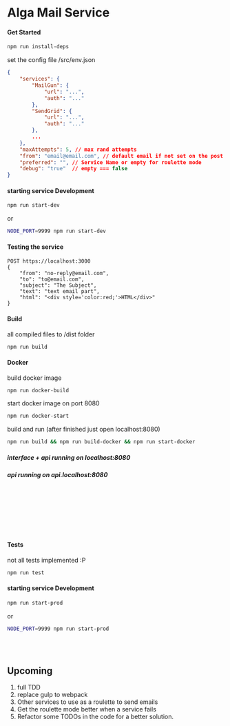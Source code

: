 # Alga Mail Service


#### Get Started
````bash
npm run install-deps
````
set the config file
/src/env.json
````json
{
    "services": {
        "MailGun": {
            "url": "...",
            "auth": "..."
        },
        "SendGrid": {
            "url": "...",
            "auth": "..."
        },
        ...
    },
    "maxAttempts": 5, // max rand attempts 
    "from": "email@email.com", // default email if not set on the post request
    "preferred": "", // Service Name or empty for roulette mode
    "debug": "true"  // empty === false
}
````
#### starting service Development
````bash
npm run start-dev
````
or
````bash
NODE_PORT=9999 npm run start-dev
````

#### Testing the service
````
POST https://localhost:3000 
{
	"from": "no-reply@email.com",
	"to": "to@email.com",
	"subject": "The Subject",
	"text": "text email part",
	"html": "<div style='color:red;'>HTML</div>"
}      
````

#### Build
all compiled files to /dist folder
````bash
npm run build
````

#### Docker
build docker image
````bash
npm run docker-build
````
start docker image on port 8080
````bash
npm run docker-start
````

build and run (after finished just open localhost:8080)
````bash
npm run build && npm run build-docker && npm run start-docker
````

##### interface + api running on localhost:8080
##### api running on api.localhost:8080


<br><br><br><br><br><br>
#### Tests
not all tests implemented :P
````bash
npm run test
````


#### starting service Development
````bash
npm run start-prod
````
or
````bash
NODE_PORT=9999 npm run start-prod
````


<br><br>
## Upcoming
1. full TDD
2. replace gulp to webpack
3. Other services to use as a roulette to send emails
4. Get the roulette mode better when a service fails
5. Refactor some TODOs in the code for a better solution.

